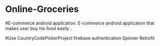 # Online-Groceries
#E-commerce android application. E-commerce android application that makes user buy his food easily .

#Use 
CountryCodePickerProject
firebase authentication
Spinner 
Retrofit 
